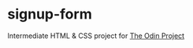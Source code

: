 # signup-form
Intermediate HTML & CSS project for [The Odin Project](https://www.theodinproject.com/paths/full-stack-javascript/courses/intermediate-html-and-css/lessons/sign-up-form)